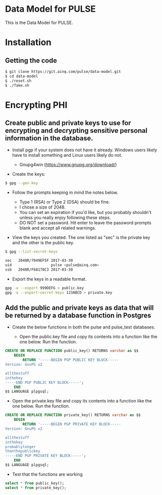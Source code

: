 # Data Model for PULSE

This is the Data Model for PULSE.

# Installation

## Getting the code

```sh
$ git clone https://git.ainq.com/pulse/data-model.git
$ cd data-model
$ ./reset.sh
$ ./fake.sh
```

# Encrypting PHI

## Create public and private keys to use for encrypting and decrypting sensitive personal information in the database.

* Install pgp if your system does not have it already. Windows users likely have to install something and Linux users likely do not.
  * Gnupg4win (https://www.gnupg.org/download/)

* Create the keys:
```sh
$ gpg --gen-key
```

* Follow the prompts keeping in mind the notes below.
  * Type 1 (RSA) or Type 2 (DSA) should be fine.
  * I chose a size of 2048.
  * You can set an expiration if you'd like, but you probably shouldn't unless you really enjoy following these steps.
  * DO NOT set a password. Hit enter to leave the password prompts blank and accept all related warnings.

* View the keys you created. The one listed as "sec" is the private key and the other is the public key.
```sh
$ gpg --list-secret-keys

sec   2048R/7049EF5F 2017-03-30
uid                  pulse <pulse@ainq.com>
ssb   2048R/F68178C3 2017-03-30
```

* Export the keys in a readable format.
```sh
gpg -a --export 999DEFG > public.key
gpg -a --export-secret-keys 123ABCD > private.key
```

## Add the public and private keys as data that will be returned by a database function in Postgres
* Create the below functions in both the pulse and pulse_test databases.

  * Open the public.key file and copy its contents into a function like the one below. Run the function.
```sql
CREATE OR REPLACE FUNCTION public_key() RETURNS varchar as $$
	BEGIN
		RETURN '-----BEGIN PGP PUBLIC KEY BLOCK-----
Version: GnuPG v2

allthestuff
inthekey
-----END PGP PUBLIC KEY BLOCK-----';
	END
$$ LANGUAGE plpgsql;
```

  * Open the private.key file and copy its contents into a function like the one below. Run the function.
```sql
CREATE OR REPLACE FUNCTION private_key() RETURNS varchar as $$
	BEGIN
		RETURN '-----BEGIN PGP PRIVATE KEY BLOCK-----
Version: GnuPG v2

allthestuff
inthekey
probablylonger
thanthepublickey
-----END PGP PRIVATE KEY BLOCK-----';
	END
$$ LANGUAGE plpgsql;
```

  * Test that the functions are working
```sql
select * from public_key();
select * from private_key();
```



